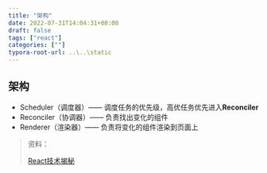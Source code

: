 ```yaml
---
title: "架构"
date: 2022-07-31T14:04:31+08:00
draft: false
tags: ["react"]
categories: [""]
typora-root-url: ..\..\static
---
```


## 架构

- Scheduler（调度器）—— 调度任务的优先级，高优任务优先进入**Reconciler**
- Reconciler（协调器）—— 负责找出变化的组件
- Renderer（渲染器）—— 负责将变化的组件渲染到页面上





>资料：
>
>[React技术揭秘](https://react.iamkasong.com/)
>

